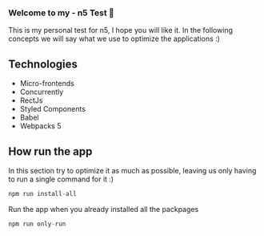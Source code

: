 ### Welcome to my - n5 Test 🚀

This is my personal test for n5, I hope you will like it. In the following concepts we will say what we use to optimize the applications :)

## Technologies

- Micro-frontends
- Concurrently
- RectJs
- Styled Components
- Babel
- Webpacks 5

## How run the app

In this section try to optimize it as much as possible, leaving us only having to run a single command for it :)

```js
npm run install-all
```

Run the app when you already installed all the packpages

```js
npm run only-run
```
